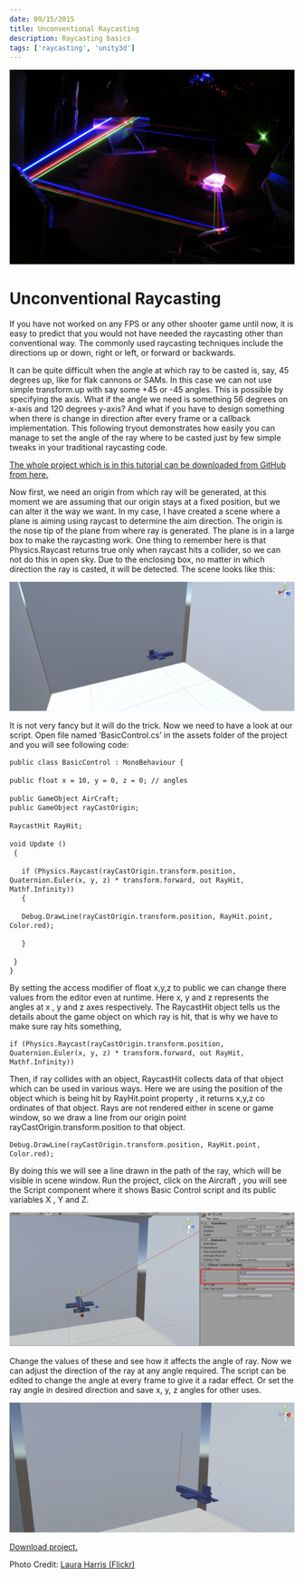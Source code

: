 ```yaml
---
date: 09/15/2015
title: Unconventional Raycasting
description: Raycasting basics
tags: ['raycasting', 'unity3d']
---
```

![Alt text](../../../images/raycast-title.png?raw=true "raycast")

# Unconventional Raycasting
If you have not worked on any FPS or any other shooter game until now, it is easy to predict that you would not have needed the raycasting other than conventional way. The commonly used raycasting techniques include the directions up or down, right or left, or forward or backwards.

It can be quite difficult when the angle at which ray to be casted is, say, 45 degrees up, like for flak cannons or SAMs. In this case we can not use simple transform.up with say some +45 or -45 angles. This is possible by specifying the axis. What if the angle we need is something 56 degrees on x-axis and 120 degrees y-axis? And what if you have to design something when there is  change in direction after every frame or a callback implementation. This following tryout demonstrates how easily you can manage to set the angle of the ray where to be casted just by few simple tweaks in your traditional raycasting code.

[The whole project which is in this tutorial can be downloaded from GitHub from here.](https://github.com/talhahasanzia/RaycastTest)

Now first, we need an origin from which ray will be generated, at this moment we are assuming that our origin stays at a fixed position, but we can alter it the way we want. In my case, I have created a scene where a plane is aiming using raycast to determine the aim direction. The origin is the nose tip of the plane from where ray is generated. The plane is in a large box to make the raycasting work. One thing to remember here is that Physics.Raycast returns true only when raycast hits a collider, so we can not do this in open sky. Due to the enclosing box, no matter in which direction the ray is casted, it will be detected. The scene looks like this:

![Alt text](../../../images/ray1.png?raw=true "raycast")


It is not very fancy but it will do the trick. Now we need to have a look at our script. Open file named ‘BasicControl.cs’ in the assets folder of the project and you will see following code:

```
public class BasicControl : MonoBehaviour {
 
public float x = 10, y = 0, z = 0; // angles
 
public GameObject AirCraft;
public GameObject rayCastOrigin;
 
RaycastHit RayHit;
 
void Update ()
 {
 
   if (Physics.Raycast(rayCastOrigin.transform.position, Quaternion.Euler(x, y, z) * transform.forward, out RayHit, Mathf.Infinity))
   {
 
   Debug.DrawLine(rayCastOrigin.transform.position, RayHit.point, Color.red);
 
   }
 
 }
}
```

By setting the access modifier of float x,y,z to public we can change there values from the editor even at runtime. Here x, y and z represents the angles at x , y and z axes respectively. The RaycastHit object tells us the details about the game object on which ray is hit, that is why we have to make sure ray hits something,

```
if (Physics.Raycast(rayCastOrigin.transform.position, Quaternion.Euler(x, y, z) * transform.forward, out RayHit, Mathf.Infinity))
```

Then, if ray collides with an object, RaycastHit collects data of that object which can be used in various ways. Here we are using the position of the object which is being hit by RayHit.point property , it returns x,y,z co ordinates of that object. Rays are not rendered either in scene or game window, so we draw a line from our origin point rayCastOrigin.transform.position to that object.

```
Debug.DrawLine(rayCastOrigin.transform.position, RayHit.point, Color.red);
```

By doing this we will see a line drawn in the path of the ray, which will be visible in scene window. Run the project, click on the Aircraft , you will see the Script component where it shows Basic Control script and its public variables X , Y and Z.

![Alt text](../../../images/ray2.png?raw=true "raycast")



Change the values of these and see how it affects the angle of ray. Now we can adjust the direction of the ray at any angle required. The script can be edited to change the angle at every frame to give it a radar effect.  Or set the ray angle in desired direction and save x, y, z angles for other uses.

![Alt text](../../../images/ray3.png?raw=true "raycast")



[Download project.](https://github.com/talhahasanzia/RaycastTest)


Photo Credit: [Laura Harris (Flickr)](https://www.flickr.com/photos/imajilon/5318340181/)
